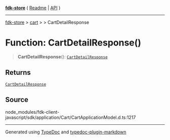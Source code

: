 [**fdk-store**](../../../README.md) ( [Readme](../../../README.md) \| [API](../../../API.md) )

---

[fdk-store](../../../API.md) > [cart](../../README.md) > [<internal>](../README.md) > CartDetailResponse

# Function: CartDetailResponse()

> **CartDetailResponse**(): [`CartDetailResponse`](../type-aliases/type-alias.CartDetailResponse.md)

## Returns

[`CartDetailResponse`](../type-aliases/type-alias.CartDetailResponse.md)

## Source

node_modules/fdk-client-javascript/sdk/application/Cart/CartApplicationModel.d.ts:1217

---

Generated using [TypeDoc](https://typedoc.org/) and [typedoc-plugin-markdown](https://www.npmjs.com/package/typedoc-plugin-markdown)
